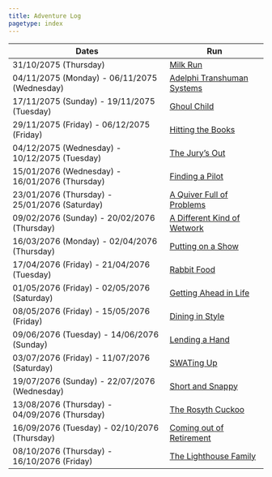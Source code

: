 ```yaml
---
title: Adventure Log
pagetype: index
---
```


| Dates                                          | Run                                                         |
| ---------------------------------------------- | ----------------------------------------------------------- |
| 31/10/2075 (Thursday)                          | [Milk Run](MilkRun.html)                                    |
| 04/11/2075 (Monday) - 06/11/2075 (Wednesday)   | [Adelphi Transhuman Systems](AdelphiTranshumanSystems.html) |
| 17/11/2075 (Sunday) - 19/11/2075 (Tuesday)     | [Ghoul Child](GhoulChild.html)                              |
| 29/11/2075 (Friday) - 06/12/2075 (Friday)      | [Hitting the Books](HittingTheBooks.html)                   |
| 04/12/2075 (Wednesday) - 10/12/2075 (Tuesday)  | [The Jury’s Out](TheJurysOut.html)                          |
| 15/01/2076 (Wednesday) - 16/01/2076 (Thursday) | [Finding a Pilot](FindingAPilot.html)                       |
| 23/01/2076 (Thursday) - 25/01/2076 (Saturday)  | [A Quiver Full of Problems](AQuiverFullOfProblems.html)     |
| 09/02/2076 (Sunday) - 20/02/2076 (Thursday)    | [A Different Kind of Wetwork](ADifferentKindOfWetwork.html) |
| 16/03/2076 (Monday) - 02/04/2076 (Thursday)    | [Putting on a Show](PuttingOnAShow.html)                    |
| 17/04/2076 (Friday) - 21/04/2076 (Tuesday)     | [Rabbit Food](RabbitFood.html)                              |
| 01/05/2076 (Friday) - 02/05/2076 (Saturday)    | [Getting Ahead in Life](GettingAheadInLife.html)            |
| 08/05/2076 (Friday) - 15/05/2076 (Friday)      | [Dining in Style](DiningInStyle.html)                       |
| 09/06/2076 (Tuesday) - 14/06/2076 (Sunday)     | [Lending a Hand](LendingAHand.html)                         |
| 03/07/2076 (Friday) - 11/07/2076 (Saturday)    | [SWATing Up](SWATingUp.html)                                |
| 19/07/2076 (Sunday) - 22/07/2076 (Wednesday)   | [Short and Snappy](ShortAndSnappy.html)                     |
| 13/08/2076 (Thursday) - 04/09/2076 (Thursday)  | [The Rosyth Cuckoo](TheRosythCuckoo.html)                   |
| 16/09/2076 (Tuesday) - 02/10/2076 (Thursday)   | [Coming out of Retirement](ComingOutOfRetirement.html)      |
| 08/10/2076 (Thursday) - 16/10/2076 (Friday)    | [The Lighthouse Family](TheLighthouseFamily.html)           |
